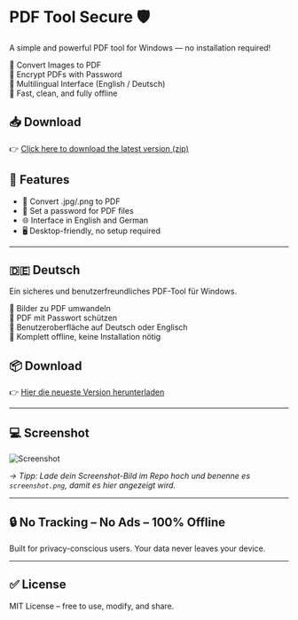 # PDF Tool Secure 🛡️

A simple and powerful PDF tool for Windows — no installation required!

🔹 Convert Images to PDF  
🔹 Encrypt PDFs with Password  
🔹 Multilingual Interface (English / Deutsch)  
🔹 Fast, clean, and fully offline

## 📥 Download

👉 [Click here to download the latest version (zip)](https://github.com/atlanticnomad/PdfToolSecure/releases/download/v1.0.0/pdf_tool_secure_gui.zip)

## 🧩 Features

- 📸 Convert .jpg/.png to PDF  
- 🔐 Set a password for PDF files  
- 🌐 Interface in English and German  
- 🖥️ Desktop-friendly, no setup required

---

## 🇩🇪 Deutsch

Ein sicheres und benutzerfreundliches PDF-Tool für Windows.

🔹 Bilder zu PDF umwandeln  
🔹 PDF mit Passwort schützen  
🔹 Benutzeroberfläche auf Deutsch oder Englisch  
🔹 Komplett offline, keine Installation nötig

## 📦 Download

👉 [Hier die neueste Version herunterladen](https://github.com/atlanticnomad/PdfToolSecure/releases/download/v1.0.0/pdf_tool_secure_gui.zip)

---

## 💻 Screenshot

![Screenshot](screenshot.png)

*→ Tipp: Lade dein Screenshot-Bild im Repo hoch und benenne es `screenshot.png`, damit es hier angezeigt wird.*

---

## 🔒 No Tracking – No Ads – 100% Offline

Built for privacy-conscious users. Your data never leaves your device.

---

## ✅ License

MIT License – free to use, modify, and share.
